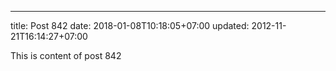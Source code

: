 ---
title: Post 842
date: 2018-01-08T10:18:05+07:00
updated: 2012-11-21T16:14:27+07:00

This is content of post 842